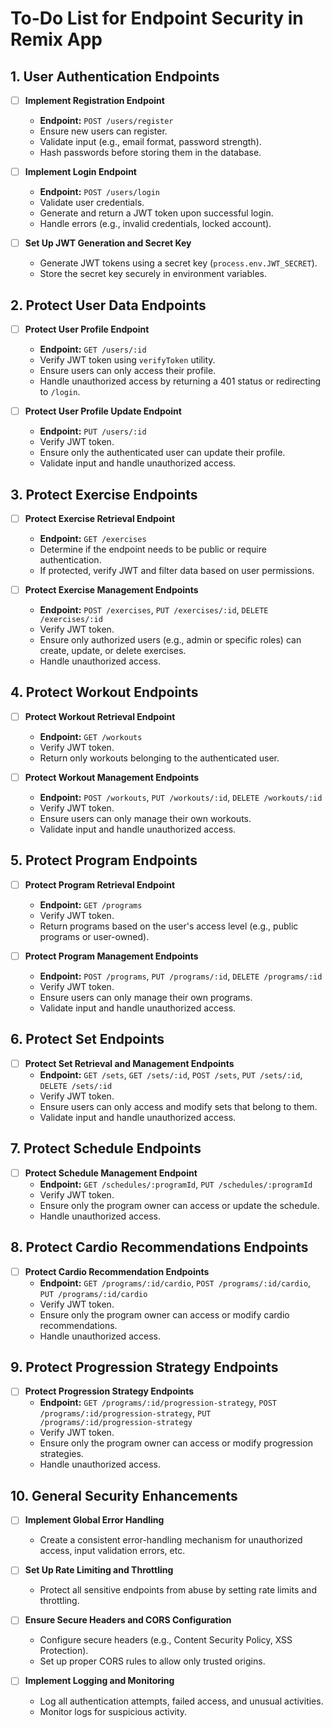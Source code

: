 # To-Do List for Endpoint Security in Remix App

## 1. User Authentication Endpoints

- [ ] **Implement Registration Endpoint**  
  - **Endpoint:** `POST /users/register`  
  - Ensure new users can register.
  - Validate input (e.g., email format, password strength).
  - Hash passwords before storing them in the database.

- [ ] **Implement Login Endpoint**  
  - **Endpoint:** `POST /users/login`  
  - Validate user credentials.
  - Generate and return a JWT token upon successful login.
  - Handle errors (e.g., invalid credentials, locked account).

- [ ] **Set Up JWT Generation and Secret Key**  
  - Generate JWT tokens using a secret key (`process.env.JWT_SECRET`).
  - Store the secret key securely in environment variables.

## 2. Protect User Data Endpoints

- [ ] **Protect User Profile Endpoint**  
  - **Endpoint:** `GET /users/:id`  
  - Verify JWT token using `verifyToken` utility.
  - Ensure users can only access their profile.
  - Handle unauthorized access by returning a 401 status or redirecting to `/login`.

- [ ] **Protect User Profile Update Endpoint**  
  - **Endpoint:** `PUT /users/:id`  
  - Verify JWT token.
  - Ensure only the authenticated user can update their profile.
  - Validate input and handle unauthorized access.

## 3. Protect Exercise Endpoints

- [ ] **Protect Exercise Retrieval Endpoint**  
  - **Endpoint:** `GET /exercises`  
  - Determine if the endpoint needs to be public or require authentication.
  - If protected, verify JWT and filter data based on user permissions.

- [ ] **Protect Exercise Management Endpoints**  
  - **Endpoint:** `POST /exercises`, `PUT /exercises/:id`, `DELETE /exercises/:id`  
  - Verify JWT token.
  - Ensure only authorized users (e.g., admin or specific roles) can create, update, or delete exercises.
  - Handle unauthorized access.

## 4. Protect Workout Endpoints

- [ ] **Protect Workout Retrieval Endpoint**  
  - **Endpoint:** `GET /workouts`  
  - Verify JWT token.
  - Return only workouts belonging to the authenticated user.

- [ ] **Protect Workout Management Endpoints**  
  - **Endpoint:** `POST /workouts`, `PUT /workouts/:id`, `DELETE /workouts/:id`  
  - Verify JWT token.
  - Ensure users can only manage their own workouts.
  - Validate input and handle unauthorized access.

## 5. Protect Program Endpoints

- [ ] **Protect Program Retrieval Endpoint**  
  - **Endpoint:** `GET /programs`  
  - Verify JWT token.
  - Return programs based on the user's access level (e.g., public programs or user-owned).

- [ ] **Protect Program Management Endpoints**  
  - **Endpoint:** `POST /programs`, `PUT /programs/:id`, `DELETE /programs/:id`  
  - Verify JWT token.
  - Ensure users can only manage their own programs.
  - Validate input and handle unauthorized access.

## 6. Protect Set Endpoints

- [ ] **Protect Set Retrieval and Management Endpoints**  
  - **Endpoint:** `GET /sets`, `GET /sets/:id`, `POST /sets`, `PUT /sets/:id`, `DELETE /sets/:id`  
  - Verify JWT token.
  - Ensure users can only access and modify sets that belong to them.
  - Validate input and handle unauthorized access.

## 7. Protect Schedule Endpoints

- [ ] **Protect Schedule Management Endpoint**  
  - **Endpoint:** `GET /schedules/:programId`, `PUT /schedules/:programId`  
  - Verify JWT token.
  - Ensure only the program owner can access or update the schedule.
  - Handle unauthorized access.

## 8. Protect Cardio Recommendations Endpoints

- [ ] **Protect Cardio Recommendation Endpoints**  
  - **Endpoint:** `GET /programs/:id/cardio`, `POST /programs/:id/cardio`, `PUT /programs/:id/cardio`  
  - Verify JWT token.
  - Ensure only the program owner can access or modify cardio recommendations.
  - Handle unauthorized access.

## 9. Protect Progression Strategy Endpoints

- [ ] **Protect Progression Strategy Endpoints**  
  - **Endpoint:** `GET /programs/:id/progression-strategy`, `POST /programs/:id/progression-strategy`, `PUT /programs/:id/progression-strategy`  
  - Verify JWT token.
  - Ensure only the program owner can access or modify progression strategies.
  - Handle unauthorized access.

## 10. General Security Enhancements

- [ ] **Implement Global Error Handling**  
  - Create a consistent error-handling mechanism for unauthorized access, input validation errors, etc.

- [ ] **Set Up Rate Limiting and Throttling**  
  - Protect all sensitive endpoints from abuse by setting rate limits and throttling.

- [ ] **Ensure Secure Headers and CORS Configuration**  
  - Configure secure headers (e.g., Content Security Policy, XSS Protection).
  - Set up proper CORS rules to allow only trusted origins.

- [ ] **Implement Logging and Monitoring**  
  - Log all authentication attempts, failed access, and unusual activities.
  - Monitor logs for suspicious activity.

